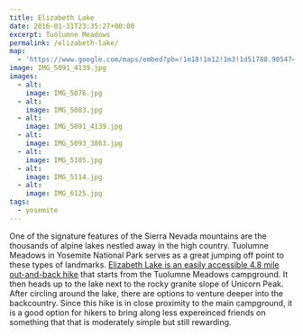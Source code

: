 ```yaml
---
title: Elizabeth Lake
date: 2016-01-31T23:35:27+00:00
excerpt: Tuolumne Meadows
permalink: /elizabeth-lake/
map:
  - 'https://www.google.com/maps/embed?pb=!1m18!1m12!1m3!1d51788.90547422372!2d-119.4047092698143!3d37.844942015892485!2m3!1f0!2f0!3f0!3m2!1i1024!2i768!4f13.1!3m3!1m2!1s0x80965901b9f6fcbd%3A0xface8ac20c007ed1!2sElizabeth+Lake!5e1!3m2!1sen!2sus!4v1469936740757'
image: IMG_5091_4139.jpg
images:
  - alt: 
    image: IMG_5076.jpg
  - alt: 
    image: IMG_5083.jpg
  - alt: 
    image: IMG_5091_4139.jpg
  - alt: 
    image: IMG_5093_3863.jpg
  - alt: 
    image: IMG_5105.jpg
  - alt: 
    image: IMG_5114.jpg
  - alt: 
    image: IMG_6125.jpg
tags:
  - yosemite
---
```

One of the signature features of the Sierra Nevada mountains are the thousands of alpine lakes nestled away in the high country. Tuolumne Meadows in Yosemite National Park serves as a great jumping off point to these types of landmarks. <a href="http://www.nps.gov/yose/planyourvisit/tmhikes.htm">Elizabeth Lake is an easily accessible 4.8 mile out-and-back hike</a> that starts from the Tuolumne Meadows campground. It then heads up to the lake next to the rocky granite slope of Unicorn Peak. After circling around the lake, there are options to venture deeper into the backcountry. Since this hike is in close proximity to the main campground, it is a good option for hikers to bring along less expereinced friends on something that that is moderately simple but still rewarding.

